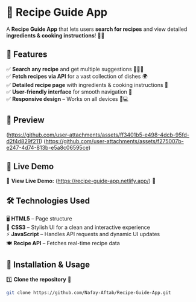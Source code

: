 # 🍕 Recipe Guide App  

A **Recipe Guide App** that lets users **search for recipes** and view detailed **ingredients & cooking instructions**! 🥘✨  

## 🚀 Features  
✅ **Search any recipe** and get multiple suggestions 🔎👨‍🍳  
✅ **Fetch recipes via API** for a vast collection of dishes 🌍  
✅ **Detailed recipe page** with ingredients & cooking instructions 📜  
✅ **User-friendly interface** for smooth navigation 🎨  
✅ **Responsive design** – Works on all devices 📱💻  

## 📸 Preview  
(https://github.com/user-attachments/assets/ff3401b5-e498-4dcb-95fd-d2f4d829f211)
(https://github.com/user-attachments/assets/f275007b-e247-4d74-813b-e5a8c06595ce)



## 🔗 Live Demo  
🔗 **View Live Demo:** (https://recipe-guide-app.netlify.app/) 🚀  

## 🛠️ Technologies Used  
🖥️ **HTML5** – Page structure  
🎨 **CSS3** – Stylish UI for a clean and interactive experience  
⚡ **JavaScript** – Handles API requests and dynamic UI updates  
🍽️ **Recipe API** – Fetches real-time recipe data  

## 📂 Installation & Usage  
1️⃣ **Clone the repository** 🔽  
   ```sh
   git clone https://github.com/Nafay-Aftab/Recipe-Guide-App.git
